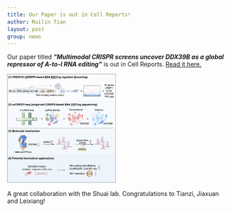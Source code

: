 ```yaml
---
title: Our Paper is out in Cell Reports!
author: Ruilin Tian
layout: post
group: news
---
```

 Our paper titled ***"Multimodal CRISPR screens uncover DDX39B as a global repressor of A-to-I RNA editing"*** is out in Cell Reports. <a href='/static/papers/2025_Tianzi_CP.pdf'>Read it here.</a>

 <img src="/static/img/news/20250717_Tianzi_CP.jpeg" width="50%" alt="paper" class="img-fluid"> 

 
 A great collaboration with the Shuai lab. Congratulations to Tianzi, Jiaxuan and Leixiang!

 






  



